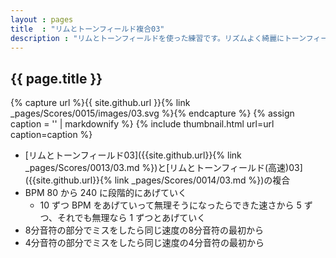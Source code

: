 ```yaml
---
layout : pages
title  : "リムとトーンフィールド複合03"
description : "リムとトーンフィールドを使った練習です。リズムよく綺麗にトーンフィールドを鳴らせるようにしましょう。途中で8分音符に変わります。"
---
```


## {{ page.title }}

{% capture url %}{{ site.github.url }}{% link _pages/Scores/0015/images/03.svg %}{% endcapture %}
{% assign caption = '' | markdownify %}
{% include thumbnail.html url=url caption=caption %}

* [リムとトーンフィールド03]({{site.github.url}}{% link _pages/Scores/0013/03.md %})と[リムとトーンフィールド(高速)03]({{site.github.url}}{% link _pages/Scores/0014/03.md %})の複合
* BPM 80 から 240 に段階的にあげていく
  * 10 ずつ BPM をあげていって無理そうになったらできた速さから 5 ずつ、それでも無理なら 1 ずつとあげていく
* 8分音符の部分でミスをしたら同じ速度の8分音符の最初から
* 4分音符の部分でミスをしたら同じ速度の4分音符の最初から